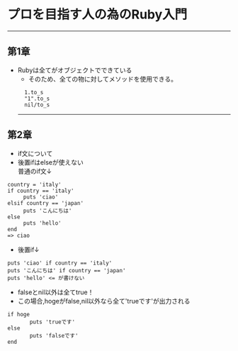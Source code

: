# プロを目指す人の為のRuby入門
***


## 第1章
- Rubyは全てがオブジェクトでできている  
  - そのため、全ての物に対してメソッドを使用できる。
  ```
    1.to_s
    "1".to_s
    nil/to_s
  ```
  ***  

## 第2章
- if文について  
 - 後置ifはelseが使えない  
 普通のif文↓
 ```
 country = 'italy'  
 if country == 'italy'  
      puts 'ciao'  
 elsif country == 'japan'
      puts 'こんにちは'  
 else  
      puts 'hello'  
 end
=> ciao
 ```

 - 後置if↓  
 ```
 puts 'ciao' if country == 'italy'
 puts 'こんにちは' if country == 'japan'
 puts 'hello' <= が書けない
```

- falseとnil以外は全てtrue！
 - この場合,hogeがfalse,nil以外なら全て'trueです'が出力される  
 ```
 if hoge
        puts 'trueです'
 else
        puts 'falseです'
 end
